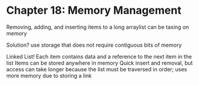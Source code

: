 # Chapter 18: Memory Management

Removing, adding, and inserting items to a long arraylist can be taxing on memory

Solution? use storage that does not require contiguous bits of memory

Linked List! Each item contains data and a reference to the next item in the list
Items can be stored anywhere in memory
Quick insert and removal, but access can take longer because the list must be traversed in order; uses more memory due to storing a link


